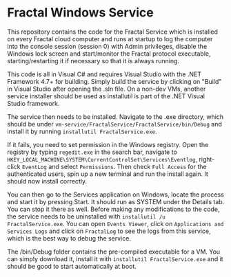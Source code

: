 # Fractal Windows Service

This repository contains the code for the Fractal Service which is installed on every Fractal cloud computer and runs at startup to log the computer into the console session (session 0) with Admin privileges, disable the Windows lock screen and start/monitor the Fractal protocol executable, starting/restarting it if necessary so that it is always running.

This code is all in Visual C# and requires Visual Studio with the .NET Framework 4.7+ for building. Simply build the service by clicking on "Build" in Visual Studio after opening the .sln file. On a non-dev VMs, another service installer should be used as installutil is part of the .NET Visual Studio framework.

The service then needs to be installed. Navigate to the .exe directory, which should be under `vm-service/FractalService/FractalService/bin/Debug` and install it by running `installutil FractalService.exe`.

If it fails, you need to set permission in the Windows registry. Open the registry by typing `regedit.exe` in the search bar, navigate to `HKEY_LOCAL_MACHINE\SYSTEM\CurrentControlSet\Services\Eventlog`, right-click `EventLog` and select `Permissions`. Then check `Full Access` for the authenticated users, spin up a new terminal and run the install again. It should now install correctly.

You can then go to the Services application on Windows, locate the process and start it by pressing Start. It should run as SYSTEM under the Details tab. You can stop it there as well. Before making any modifications to the code, the service needs to be uninstalled with `installutil /u FractalService.exe`. You can open `Events Viewer`, click on `Applications and Services Logs` and click on `FractalLog` to see the logs from this service, which is the best way to debug the service.

The /bin/Debug folder contains the pre-compiled executable for a VM. You can simply download it, install it with `installutil FractalService.exe` and it should be good to start automatically at boot.

